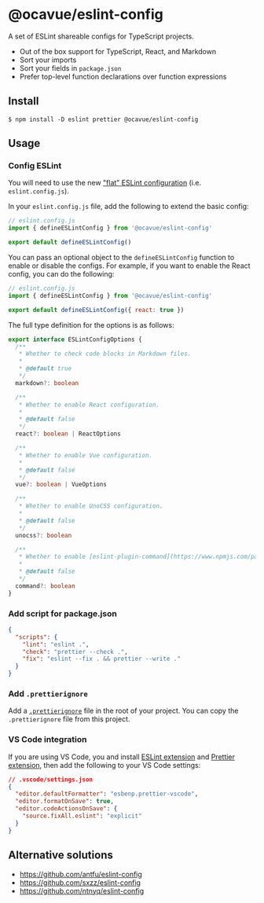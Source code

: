 # @ocavue/eslint-config

A set of ESLint shareable configs for TypeScript projects.

- Out of the box support for TypeScript, React, and Markdown
- Sort your imports
- Sort your fields in `package.json`
- Prefer top-level function declarations over function expressions

## Install

```
$ npm install -D eslint prettier @ocavue/eslint-config
```

## Usage

### Config ESLint

You will need to use the new ["flat" ESLint configuration](https://eslint.org/docs/latest/use/configure/configuration-files-new) (i.e. `eslint.config.js`).

In your `eslint.config.js` file, add the following to extend the basic config:

```js
// eslint.config.js
import { defineESLintConfig } from '@ocavue/eslint-config'

export default defineESLintConfig()
```

You can pass an optional object to the `defineESLintConfig` function to enable or disable the configs. For example, if you want to enable the React config, you can do the following:

```js
// eslint.config.js
import { defineESLintConfig } from '@ocavue/eslint-config'

export default defineESLintConfig({ react: true })
```

The full type definition for the options is as follows:

```ts
export interface ESLintConfigOptions {
  /**
   * Whether to check code blocks in Markdown files.
   *
   * @default true
   */
  markdown?: boolean

  /**
   * Whether to enable React configuration.
   *
   * @default false
   */
  react?: boolean | ReactOptions

  /**
   * Whether to enable Vue configuration.
   *
   * @default false
   */
  vue?: boolean | VueOptions

  /**
   * Whether to enable UnoCSS configuration.
   *
   * @default false
   */
  unocss?: boolean

  /**
   * Whether to enable [eslint-plugin-command](https://www.npmjs.com/package/eslint-plugin-command) configuration.
   *
   * @default false
   */
  command?: boolean
}
```

### Add script for package.json

```json
{
  "scripts": {
    "lint": "eslint .",
    "check": "prettier --check .",
    "fix": "eslint --fix . && prettier --write ."
  }
}
```

### Add `.prettierignore`

Add a [`.prettierignore`](https://prettier.io/docs/en/ignore.html#ignoring-files-prettierignore) file in the root of your project. You can copy the `.prettierignore` file from this project.

### VS Code integration

If you are using VS Code, you and install [ESLint extension](https://marketplace.visualstudio.com/items?itemName=dbaeumer.vscode-eslint) and [Prettier extension](https://marketplace.visualstudio.com/items?itemName=esbenp.prettier-vscode), then add the following to your VS Code settings:

```json
// .vscode/settings.json
{
  "editor.defaultFormatter": "esbenp.prettier-vscode",
  "editor.formatOnSave": true,
  "editor.codeActionsOnSave": {
    "source.fixAll.eslint": "explicit"
  }
}
```

## Alternative solutions

- https://github.com/antfu/eslint-config
- https://github.com/sxzz/eslint-config
- https://github.com/ntnyq/eslint-config
